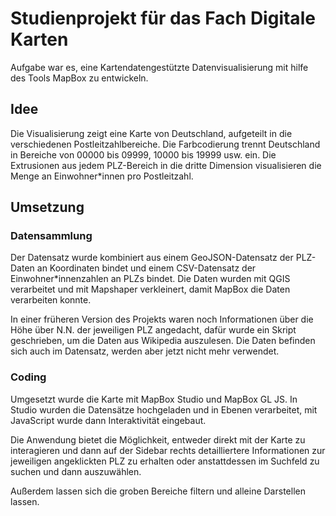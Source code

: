 # Studienprojekt für das Fach Digitale Karten

Aufgabe war es, eine Kartendatengestützte Datenvisualisierung mit hilfe des Tools MapBox zu entwickeln.

## Idee

Die Visualisierung zeigt eine Karte von Deutschland, aufgeteilt in die verschiedenen Postleitzahlbereiche. Die Farbcodierung trennt Deutschland in Bereiche von 00000 bis 09999, 10000 bis 19999 usw. ein. Die Extrusionen aus jedem PLZ-Bereich in die dritte Dimension visualisieren die Menge an Einwohner\*innen pro Postleitzahl.

## Umsetzung

### Datensammlung

Der Datensatz wurde kombiniert aus einem GeoJSON-Datensatz der PLZ-Daten an Koordinaten bindet und einem CSV-Datensatz der Einwohner\*innenzahlen an PLZs bindet.
Die Daten wurden mit QGIS verarbeitet und mit Mapshaper verkleinert, damit MapBox die Daten verarbeiten konnte.

In einer früheren Version des Projekts waren noch Informationen über die Höhe über N.N. der jeweiligen PLZ angedacht, dafür wurde ein Skript geschrieben, um die Daten aus Wikipedia auszulesen. Die Daten befinden sich auch im Datensatz, werden aber jetzt nicht mehr verwendet.

### Coding

Umgesetzt wurde die Karte mit MapBox Studio und MapBox GL JS. In Studio wurden die Datensätze hochgeladen und in Ebenen verarbeitet, mit JavaScript wurde dann Interaktivität eingebaut.

Die Anwendung bietet die Möglichkeit, entweder direkt mit der Karte zu interagieren und dann auf der Sidebar rechts detailliertere Informationen zur jeweiligen angeklickten PLZ zu erhalten oder anstattdessen im Suchfeld zu suchen und dann auszuwählen.

Außerdem lassen sich die groben Bereiche filtern und alleine Darstellen lassen.

